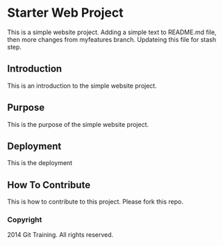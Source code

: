 # Starter Web Project

This is a simple website project. Adding a simple text to README.md file, then more changes from myfeatures branch. Updateing this file for stash step.

## Introduction

This is an introduction to the simple website project.

## Purpose

This is the purpose of the simple website project.

## Deployment

This is the deployment

## How To Contribute

This is how to contribute to this project. Please fork this repo.

### Copyright

2014 Git Training. All rights reserved.